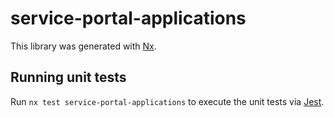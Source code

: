 <!-- gitbook-ignore -->

# service-portal-applications

This library was generated with [Nx](https://nx.dev).

## Running unit tests

Run `nx test service-portal-applications` to execute the unit tests via [Jest](https://jestjs.io).
